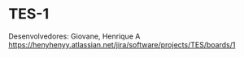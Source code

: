 # TES-1
Desenvolvedores: Giovane, Henrique A
https://henyhenyy.atlassian.net/jira/software/projects/TES/boards/1
